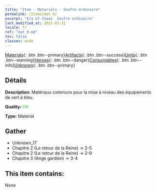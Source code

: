 ```yaml
---
title: "Item - Materials - Soufre ordinaire"
permalink: /Items/mat_9/
excerpt: "Era of Chaos  Soufre ordinaire"
last_modified_at: 2021-03-31
locale: fr
ref: "mat_9.md"
toc: false
classes: wide
---
```

 [Materials](/fr/Items/){: .btn .btn--primary}[Artifacts](/fr/Items/Artifacts/){: .btn .btn--success}[Units](/fr/Items/Units/){: .btn .btn--warning}[Heroes](/fr/Items/Heroes/){: .btn .btn--danger}[Consumables](/fr/Items/Consumables/){: .btn .btn--info}[Unknown](/fr/Items/Unknown/){: .btn .btn--primary}

## Détails
 **Description:** Matériaux communs pour la mise à niveau des équipements de vert à bleu.

 **Quality:** <span style="color: #32CD32">OK</span>

 **Type:** Material

## Gather

*    Unknown_17 
*    Chapitre 2 (Le retour de la Reine) -> 2-5 
*    Chapitre 2 (Le retour de la Reine) -> 2-9 
*    Chapitre 3 (Ange gardien) -> 3-4 

## This item contains:

  None

